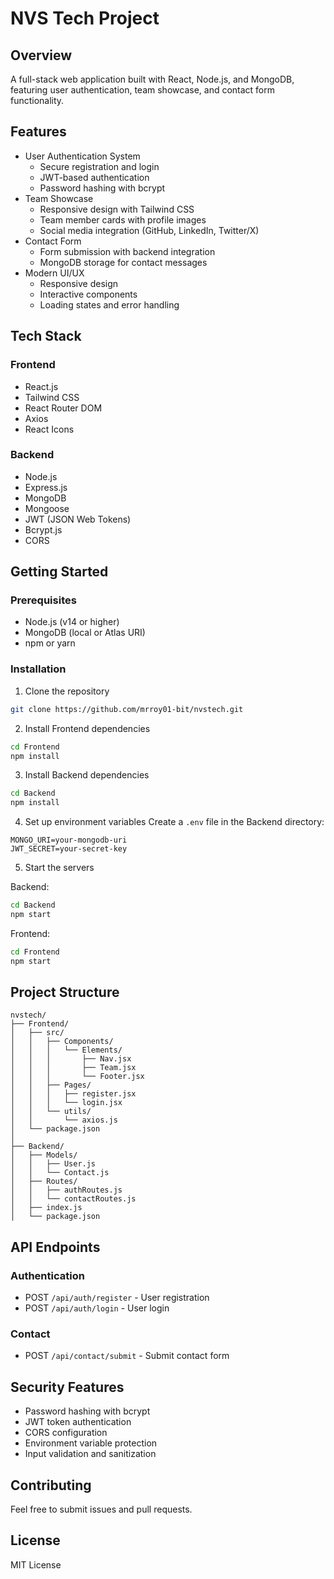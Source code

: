 # NVS Tech Project

## Overview
A full-stack web application built with React, Node.js, and MongoDB, featuring user authentication, team showcase, and contact form functionality.

## Features
- User Authentication System
  - Secure registration and login
  - JWT-based authentication
  - Password hashing with bcrypt
- Team Showcase
  - Responsive design with Tailwind CSS
  - Team member cards with profile images
  - Social media integration (GitHub, LinkedIn, Twitter/X)
- Contact Form
  - Form submission with backend integration
  - MongoDB storage for contact messages
- Modern UI/UX
  - Responsive design
  - Interactive components
  - Loading states and error handling

## Tech Stack
### Frontend
- React.js
- Tailwind CSS
- React Router DOM
- Axios
- React Icons

### Backend
- Node.js
- Express.js
- MongoDB
- Mongoose
- JWT (JSON Web Tokens)
- Bcrypt.js
- CORS

## Getting Started

### Prerequisites
- Node.js (v14 or higher)
- MongoDB (local or Atlas URI)
- npm or yarn

### Installation

1. Clone the repository
```bash
git clone https://github.com/mrroy01-bit/nvstech.git
```

2. Install Frontend dependencies
```bash
cd Frontend
npm install
```

3. Install Backend dependencies
```bash
cd Backend
npm install
```

4. Set up environment variables
Create a `.env` file in the Backend directory:
```env
MONGO_URI=your-mongodb-uri
JWT_SECRET=your-secret-key
```

5. Start the servers

Backend:
```bash
cd Backend
npm start
```

Frontend:
```bash
cd Frontend
npm start
```

## Project Structure
```
nvstech/
├── Frontend/
│   ├── src/
│   │   ├── Components/
│   │   │   └── Elements/
│   │   │       ├── Nav.jsx
│   │   │       ├── Team.jsx
│   │   │       └── Footer.jsx
│   │   ├── Pages/
│   │   │   ├── register.jsx
│   │   │   └── login.jsx
│   │   └── utils/
│   │       └── axios.js
│   └── package.json
│
├── Backend/
│   ├── Models/
│   │   ├── User.js
│   │   └── Contact.js
│   ├── Routes/
│   │   ├── authRoutes.js
│   │   └── contactRoutes.js
│   ├── index.js
│   └── package.json
```

## API Endpoints

### Authentication
- POST `/api/auth/register` - User registration
- POST `/api/auth/login` - User login

### Contact
- POST `/api/contact/submit` - Submit contact form

## Security Features
- Password hashing with bcrypt
- JWT token authentication
- CORS configuration
- Environment variable protection
- Input validation and sanitization

## Contributing
Feel free to submit issues and pull requests.

## License
MIT License
